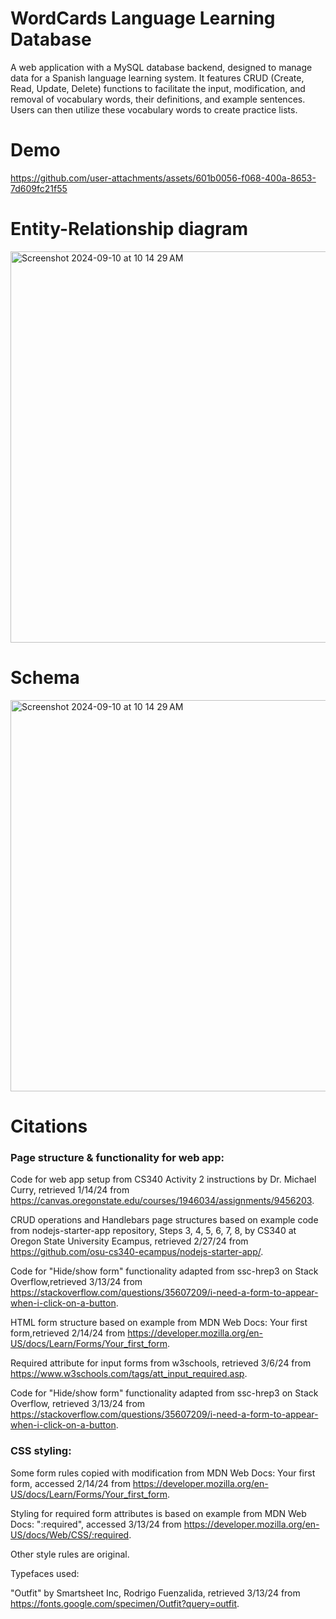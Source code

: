 # WordCards Language Learning Database

A web application with a MySQL database backend, designed to manage data for a Spanish language learning system. It features CRUD (Create, Read, Update, Delete) functions to facilitate the input, modification, and removal of vocabulary words, their definitions, and example sentences. Users can then utilize these vocabulary words to create practice lists.

# Demo

https://github.com/user-attachments/assets/601b0056-f068-400a-8653-7d609fc21f55

# Entity-Relationship diagram

<img width="626" alt="Screenshot 2024-09-10 at 10 14 29 AM" src="https://github.com/user-attachments/assets/1a325b47-500c-4120-bfdb-71249d54d42b">

# Schema

<img width="626" alt="Screenshot 2024-09-10 at 10 14 29 AM" src="https://github.com/user-attachments/assets/bf5e74fc-02d7-46f7-9c6e-6577b713d71d">

# Citations 

### Page structure & functionality for web app:

Code for web app setup from CS340 Activity 2 instructions by Dr. Michael Curry, retrieved 1/14/24 from https://canvas.oregonstate.edu/courses/1946034/assignments/9456203.

CRUD operations and Handlebars page structures based on example code from nodejs-starter-app repository, Steps 3, 4, 5, 6, 7, 8, by CS340 at Oregon State University Ecampus, retrieved 2/27/24 from https://github.com/osu-cs340-ecampus/nodejs-starter-app/.

Code for "Hide/show form" functionality adapted from ssc-hrep3 on Stack Overflow,retrieved 3/13/24 from https://stackoverflow.com/questions/35607209/i-need-a-form-to-appear-when-i-click-on-a-button.

HTML form structure based on example from MDN Web Docs: Your first form,retrieved 2/14/24 from https://developer.mozilla.org/en-US/docs/Learn/Forms/Your_first_form.

Required attribute for input forms from w3schools, retrieved 3/6/24 from https://www.w3schools.com/tags/att_input_required.asp.

Code for "Hide/show form" functionality adapted from ssc-hrep3 on Stack Overflow, retrieved 3/13/24 from https://stackoverflow.com/questions/35607209/i-need-a-form-to-appear-when-i-click-on-a-button.


### CSS styling:

Some form rules copied with modification from MDN Web Docs: Your first form, accessed 2/14/24 from https://developer.mozilla.org/en-US/docs/Learn/Forms/Your_first_form.

Styling for required form attributes is based on example from MDN Web Docs: ":required", accessed 3/13/24 from https://developer.mozilla.org/en-US/docs/Web/CSS/:required.

Other style rules are original.

Typefaces used: 

"Outfit" by Smartsheet Inc, Rodrigo Fuenzalida, retrieved 3/13/24 from https://fonts.google.com/specimen/Outfit?query=outfit.
